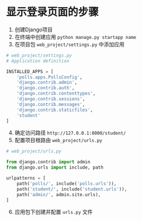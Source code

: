 # 显示登录页面的步骤

1. 创建Django项目
2. 在终端中创建应用 `python manage.py startapp name`
3. 在项目包 `web_project/settings.py` 中添加应用

```python
# web_project/settings.py
# Application definition

INSTALLED_APPS = [
    'polls.apps.PollsConfig',
    'django.contrib.admin',
    'django.contrib.auth',
    'django.contrib.contenttypes',
    'django.contrib.sessions',
    'django.contrib.messages',
    'django.contrib.staticfiles',
    'student'
]
```

4. 确定访问路径 `http://127.0.0.1:8000/student/`
5. 配置项目根路由 `web_project/urls.py`

```python
# web_project/urls.py

from django.contrib import admin
from django.urls import include, path

urlpatterns = [
    path('polls/', include('polls.urls')),
    path('student/', include('student.urls')),
    path('admin/', admin.site.urls),
]
```

6. 应用包下创建并配置 `urls.py` 文件

```python

```


